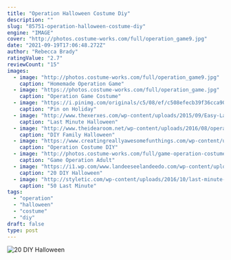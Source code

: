 ```yaml
---
title: "Operation Halloween Costume Diy"
description: ""
slug: "85751-operation-halloween-costume-diy"
engine: "IMAGE"
cover: "http://photos.costume-works.com/full/operation_game9.jpg"
date: "2021-09-19T17:06:48.272Z"
author: "Rebecca Brady"
ratingValue: "2.7"
reviewCount: "15"
images:
  - image: "http://photos.costume-works.com/full/operation_game9.jpg"
    caption: "Homemade Operation Game"
  - image: "https://photos.costume-works.com/full/operation_game.jpg"
    caption: "Operation Game Costume"
  - image: "https://i.pinimg.com/originals/c5/08/ef/c508efecb39f36cca9028c1fb1e5cc45.png"
    caption: "Pin on Holiday"
  - image: "http://www.thexerxes.com/wp-content/uploads/2015/09/Easy-Last-Minute-Halloween-Costumes.jpg"
    caption: "Last Minute Halloween"
  - image: "http://www.theidearoom.net/wp-content/uploads/2016/08/operation.jpg"
    caption: "DIY Family Halloween"
  - image: "https://www.creatingreallyawesomefunthings.com/wp-content/uploads/2018/10/Operation-game-costume.jpg"
    caption: "Operation Costume DIY"
  - image: "http://photos.costume-works.com/full/game-operation-costume.jpg"
    caption: "Game Operation Adult"
  - image: "https://i1.wp.com/www.landeeseelandeedo.com/wp-content/uploads/2016/08/DIY-Halloween-Costumes-Ideas-A-League-of-Their-Own-Movie-Characters-Womens-Baseball-Costumes-Tutorial-via-Camille-Styles.jpg?resize=610%2C915"
    caption: "20 DIY Halloween"
  - image: "http://styletic.com/wp-content/uploads/2016/10/last-minute-halloween-costumes/47-last-minute-halloween-costume-ideas.jpg"
    caption: "50 Last Minute"
tags:
  - "operation"
  - "halloween"
  - "costume"
  - "diy"
draft: false
type: post
---
```



![20 DIY Halloween](https://i1.wp.com/www.landeeseelandeedo.com/wp-content/uploads/2016/08/DIY-Halloween-Costumes-Ideas-A-League-of-Their-Own-Movie-Characters-Womens-Baseball-Costumes-Tutorial-via-Camille-Styles.jpg?resize=610%2C915 "20 DIY Halloween")


<!--inArticleAds-->

<!--galleryOne-->


<!--inArticleAds-->

<!--galleryTwo-->


<!--galleryThree-->

